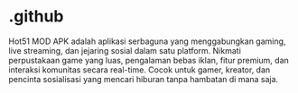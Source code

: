 # .github
Hot51 MOD APK adalah aplikasi serbaguna yang menggabungkan gaming, live streaming, dan jejaring sosial dalam satu platform. Nikmati perpustakaan game yang luas, pengalaman bebas iklan, fitur premium, dan interaksi komunitas secara real-time. Cocok untuk gamer, kreator, dan pencinta sosialisasi yang mencari hiburan tanpa hambatan di mana saja.
